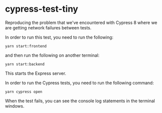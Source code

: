 # cypress-test-tiny

Reproducing the problem that we've encountered with Cypress 8 where we are getting network failures between tests.

In order to run this test, you need to run the following:

```
yarn start:frontend
```

and then run the following on another terminal:

```
yarn start:backend
```

This starts the Express server.

In order to run the Cypress tests, you need to run the following command:

```
yarn cypress open
```

When the test fails, you can see the console log statements in the terminal windows.
